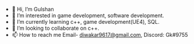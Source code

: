 - 👋 Hi, I’m Gulshan
- 👀 I’m interested in game development, software development.
- 🌱 I’m currently learning c++, game development(UE4), SQL.
- 💞️ I’m looking to collaborate on c++.
- 📫 How to reach me  Email- diwakar9617@gmail.com, Discord: Gk#9755

<!---
Gulshan0/Gulshan0 is a ✨ special ✨ repository because its `README.md` (this file) appears on your GitHub profile.
You can click the Preview link to take a look at your changes.
--->
